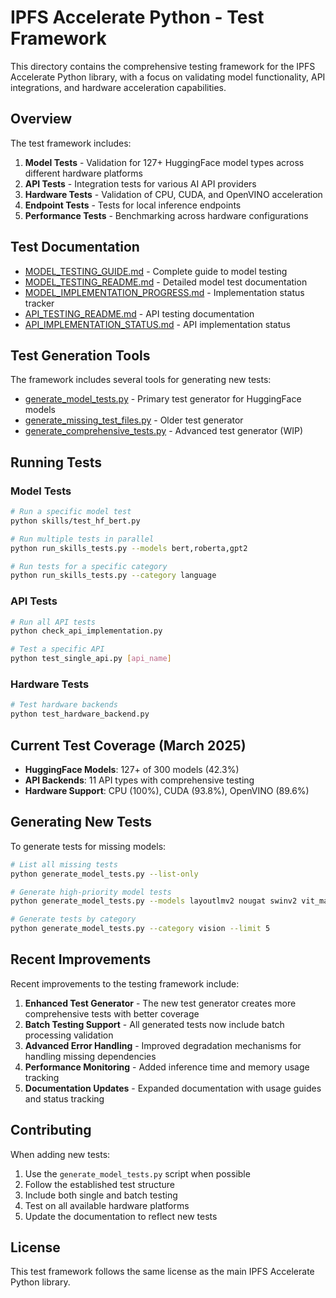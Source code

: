 # IPFS Accelerate Python - Test Framework

This directory contains the comprehensive testing framework for the IPFS Accelerate Python library, with a focus on validating model functionality, API integrations, and hardware acceleration capabilities.

## Overview

The test framework includes:

1. **Model Tests** - Validation for 127+ HuggingFace model types across different hardware platforms
2. **API Tests** - Integration tests for various AI API providers
3. **Hardware Tests** - Validation of CPU, CUDA, and OpenVINO acceleration
4. **Endpoint Tests** - Tests for local inference endpoints
5. **Performance Tests** - Benchmarking across hardware configurations

## Test Documentation

- [MODEL_TESTING_GUIDE.md](MODEL_TESTING_GUIDE.md) - Complete guide to model testing
- [MODEL_TESTING_README.md](MODEL_TESTING_README.md) - Detailed model test documentation
- [MODEL_IMPLEMENTATION_PROGRESS.md](MODEL_IMPLEMENTATION_PROGRESS.md) - Implementation status tracker
- [API_TESTING_README.md](API_TESTING_README.md) - API testing documentation
- [API_IMPLEMENTATION_STATUS.md](API_IMPLEMENTATION_STATUS.md) - API implementation status

## Test Generation Tools

The framework includes several tools for generating new tests:

- [generate_model_tests.py](generate_model_tests.py) - Primary test generator for HuggingFace models
- [generate_missing_test_files.py](generate_missing_test_files.py) - Older test generator
- [generate_comprehensive_tests.py](generate_comprehensive_tests.py) - Advanced test generator (WIP)

## Running Tests

### Model Tests

```bash
# Run a specific model test
python skills/test_hf_bert.py

# Run multiple tests in parallel
python run_skills_tests.py --models bert,roberta,gpt2

# Run tests for a specific category
python run_skills_tests.py --category language
```

### API Tests

```bash
# Run all API tests
python check_api_implementation.py 

# Test a specific API
python test_single_api.py [api_name]
```

### Hardware Tests

```bash
# Test hardware backends
python test_hardware_backend.py
```

## Current Test Coverage (March 2025)

- **HuggingFace Models**: 127+ of 300 models (42.3%)
- **API Backends**: 11 API types with comprehensive testing
- **Hardware Support**: CPU (100%), CUDA (93.8%), OpenVINO (89.6%)

## Generating New Tests

To generate tests for missing models:

```bash
# List all missing tests
python generate_model_tests.py --list-only

# Generate high-priority model tests
python generate_model_tests.py --models layoutlmv2 nougat swinv2 vit_mae

# Generate tests by category
python generate_model_tests.py --category vision --limit 5
```

## Recent Improvements

Recent improvements to the testing framework include:

1. **Enhanced Test Generator** - The new test generator creates more comprehensive tests with better coverage
2. **Batch Testing Support** - All generated tests now include batch processing validation
3. **Advanced Error Handling** - Improved degradation mechanisms for handling missing dependencies
4. **Performance Monitoring** - Added inference time and memory usage tracking
5. **Documentation Updates** - Expanded documentation with usage guides and status tracking

## Contributing

When adding new tests:

1. Use the `generate_model_tests.py` script when possible
2. Follow the established test structure
3. Include both single and batch testing
4. Test on all available hardware platforms
5. Update the documentation to reflect new tests

## License

This test framework follows the same license as the main IPFS Accelerate Python library.